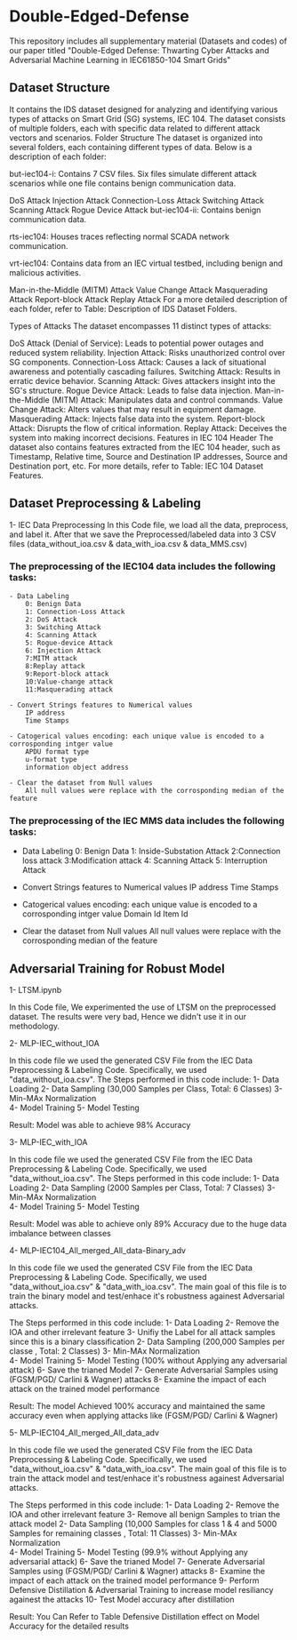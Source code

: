# Double-Edged-Defense
This repository includes all supplementary material (Datasets and codes) of our paper titled "Double-Edged Defense: Thwarting Cyber Attacks and Adversarial Machine Learning in IEC61850-104 Smart Grids"

## Dataset Structure
It contains the IDS dataset designed for analyzing and identifying various types of attacks on Smart Grid (SG) systems, IEC 104. The dataset consists of multiple folders, each with specific data related to different attack vectors and scenarios.
Folder Structure
The dataset is organized into several folders, each containing different types of data. Below is a description of each folder:

but-iec104-i: Contains 7 CSV files. Six files simulate different attack scenarios while one file contains benign communication data.

DoS Attack
Injection Attack
Connection-Loss Attack
Switching Attack
Scanning Attack
Rogue Device Attack
but-iec104-ii: Contains benign communication data.

rts-iec104: Houses traces reflecting normal SCADA network communication.

vrt-iec104: Contains data from an IEC virtual testbed, including benign and malicious activities.

Man-in-the-Middle (MITM) Attack
Value Change Attack
Masquerading Attack
Report-block Attack
Replay Attack
For a more detailed description of each folder, refer to Table: Description of IDS Dataset Folders.

Types of Attacks
The dataset encompasses 11 distinct types of attacks:

DoS Attack (Denial of Service): Leads to potential power outages and reduced system reliability.
Injection Attack: Risks unauthorized control over SG components.
Connection-Loss Attack: Causes a lack of situational awareness and potentially cascading failures.
Switching Attack: Results in erratic device behavior.
Scanning Attack: Gives attackers insight into the SG's structure.
Rogue Device Attack: Leads to false data injection.
Man-in-the-Middle (MITM) Attack: Manipulates data and control commands.
Value Change Attack: Alters values that may result in equipment damage.
Masquerading Attack: Injects false data into the system.
Report-block Attack: Disrupts the flow of critical information.
Replay Attack: Deceives the system into making incorrect decisions.
Features in IEC 104 Header
The dataset also contains features extracted from the IEC 104 header, such as Timestamp, Relative time, Source and Destination IP addresses, Source and Destination port, etc. For more details, refer to Table: IEC 104 Dataset Features.
## Dataset Preprocessing & Labeling
1- IEC Data Preprocessing 
In this Code file, we load all the data, preprocess, and label it. After that we save the Preprocessed/labeled data into 3 CSV files (data_without_ioa.csv & data_with_ioa.csv & data_MMS.csv)

### The preprocessing of the IEC104 data includes the following tasks: 

    - Data Labeling
        0: Benign Data
        1: Connection-Loss Attack
        2: DoS Attack
        3: Switching Attack
        4: Scanning Attack 
        5: Rogue-device Attack 
        6: Injection Attack 
        7:MITM attack
        8:Replay attack
        9:Report-block attack
        10:Value-change attack
        11:Masquerading attack
        
    - Convert Strings features to Numerical values 
        IP address
        Time Stamps
        
    - Catogerical values encoding: each unique value is encoded to a corrosponding intger value
        APDU format type
        u-format type
        information object address 
        
    - Clear the dataset from Null values
        All null values were replace with the corrosponding median of the feature

### The preprocessing of the IEC MMS data includes the following tasks:

- Data Labeling
    0: Benign Data
    1: Inside-Substation Attack
    2:Connection loss attack
    3:Modification attack
    4: Scanning Attack 
    5: Interruption Attack

  
- Convert Strings features to Numerical values 
    IP address
    Time Stamps

- Catogerical values encoding: each unique value is encoded to a corrosponding intger value
    Domain Id
    Item Id

- Clear the dataset from Null values
    All null values were replace with the corrosponding median of the feature
    

## Adversarial Training for Robust Model
1- LTSM.ipynb

In this Code file, We experimented the use of LTSM on the preprocessed dataset. The results were very bad, Hence we didn't use it in our methodology. 


2- MLP-IEC_without_IOA

In this code file we used the generated CSV File from the IEC Data Preprocessing & Labeling Code. Specifically, we used "data_without_ioa.csv". 
The Steps performed in this code include: 
1- Data Loading
2- Data Sampling (30,000 Samples per Class, Total: 6 Classes) 
3- Min-MAx Normalization  
4- Model Training 
5- Model Testing 

Result: Model was able to achieve 98% Accuracy 

3- MLP-IEC_with_IOA

In this code file we used the generated CSV File from the IEC Data Preprocessing & Labeling Code. Specifically, we used "data_without_ioa.csv". 
The Steps performed in this code include: 
1- Data Loading
2- Data Sampling (2000 Samples per Class, Total: 7 Classes)
3- Min-MAx Normalization  
4- Model Training 
5- Model Testing 

Result: Model was able to achieve only 89% Accuracy due to the huge data imbalance between classes 



4- MLP-IEC104_All_merged_All_data-Binary_adv

In this code file we used the generated CSV File from the IEC Data Preprocessing & Labeling Code. Specifically, we used "data_without_ioa.csv" & "data_with_ioa.csv". 
The main goal of this file is to train the binary  model and test/enhace it's robustness againest Adversarial attacks.

The Steps performed in this code include: 
1- Data Loading
2- Remove the IOA and other irrelevant feature 
3- Unifiy the Label for all attack samples since this is a binary classification 
2- Data Sampling (200,000 Samples per classe , Total: 2 Classes)
3- Min-MAx Normalization  
4- Model Training 
5- Model Testing (100% without Applying any adversarial attack)
6- Save the trianed Model
7- Generate Adversarial Samples using (FGSM/PGD/ Carlini & Wagner) attacks
8- Examine the impact of each attack on the trained model performance 

Result: The model Achieved 100% accuracy and maintained the same accuracy even when applying attacks like (FGSM/PGD/ Carlini & Wagner)

5- MLP-IEC104_All_merged_All_data_adv

In this code file we used the generated CSV File from the IEC Data Preprocessing & Labeling Code. Specifically, we used "data_without_ioa.csv" & "data_with_ioa.csv". 
The main goal of this file is to train the attack model and test/enhace it's robustness againest Adversarial attacks.

The Steps performed in this code include: 
1- Data Loading
2- Remove the IOA and other irrelevant feature 
3- Remove all benign Samples to trian the attack model 
2- Data Sampling (10,000 Samples for class 1 & 4 and 5000 Samples for remaining classes , Total: 11 Classes)
3- Min-MAx Normalization  
4- Model Training 
5- Model Testing (99.9% without Applying any adversarial attack)
6- Save the trianed Model
7- Generate Adversarial Samples using (FGSM/PGD/ Carlini & Wagner) attacks
8- Examine the impact of each attack on the trained model performance 
9- Perform Defensive Distillation & Adversarial Training to increase model resiliancy againest the attacks
10- Test Model accuracy after distillation 

Result: You Can Refer to Table Defensive Distillation effect on Model Accuracy for the detailed results

